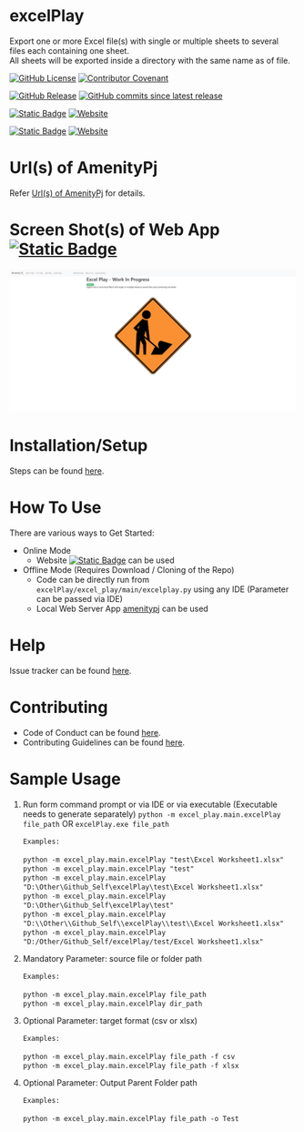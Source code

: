 # excelPlay
Export one or more Excel file(s) with single or multiple sheets to several files each containing one sheet.
<BR>All sheets will be exported inside a directory with the same name as of file. 

[![GitHub License](https://img.shields.io/github/license/impratikjaiswal/excelPlay)](LICENSE)
[![Contributor Covenant](https://img.shields.io/badge/Contributor%20Covenant-2.1-4baaaa.svg)](CODE_OF_CONDUCT.md)

[![GitHub Release](https://img.shields.io/github/v/release/impratikjaiswal/excelPlay)](https://github.com/impratikjaiswal/excelPlay/releases/latest)
[![GitHub commits since latest release](https://img.shields.io/github/commits-since/impratikjaiswal/excelPlay/latest)](https://github.com/impratikjaiswal/excelPlay/commits/main/)

[![Static Badge](https://img.shields.io/badge/amenitypj.in/excelPlay-a?label=website%20url)](https://amenitypj.in/excelPlay)
[![Website](https://img.shields.io/website?url=https://amenitypj.in/excelPlay&label=website%20status)](https://amenitypj.in/excelPlay)

[![Static Badge](https://img.shields.io/badge/impratikjaiswal.github.io/excelPlay-a?label=gihub%20website%20url)](https://impratikjaiswal.github.io/excelPlay)
[![Website](https://img.shields.io/website?url=https://impratikjaiswal.github.io/excelPlay&label=website%20status)](https://impratikjaiswal.github.io/excelPlay)

# Url(s) of AmenityPj 
Refer [Url(s) of AmenityPj](https://impratikjaiswal.github.io/amenitypj/#urls-of-amenitypj) for details.

# Screen Shot(s) of Web App [![Static Badge](https://img.shields.io/badge/amenitypj.in-a)](https://amenitypj.in/) 
![sample_web_1](https://github.com/impratikjaiswal/excelPlay/blob/main/static/images/sample_web_1.gif?raw=true)

# Installation/Setup
Steps can be found [here](https://github.com/impratikjaiswal/pythonHelpers/blob/main/HOW_TO_INSTALL_PYTHON_APPS.md).

# How To Use
There are various ways to Get Started:

  - Online Mode
    - Website [![Static Badge](https://img.shields.io/badge/amenitypj.in-a)](https://amenitypj.in/) can be used
  - Offline Mode (Requires Download / Cloning of the Repo)
    - Code can be directly run from ```excelPlay/excel_play/main/excelplay.py``` using any IDE (Parameter can be passed via IDE)
    - Local Web Server App [amenitypj](https://github.com/impratikjaiswal/amenitypj) can be used

# Help
Issue tracker can be found [here](CONTRIBUTING.md#issue-tracker).

# Contributing
 - Code of Conduct can be found [here](CODE_OF_CONDUCT.md).
 - Contributing Guidelines can be found [here](CONTRIBUTING.md).

# Sample Usage
1. Run form command prompt or via IDE or via executable (Executable needs to generate separately) 
`python -m excel_play.main.excelPlay file_path` OR `excelPlay.exe file_path`
    ```
    Examples:
    
    python -m excel_play.main.excelPlay "test\Excel Worksheet1.xlsx"
    python -m excel_play.main.excelPlay "test"
    python -m excel_play.main.excelPlay "D:\Other\Github_Self\excelPlay\test\Excel Worksheet1.xlsx"
    python -m excel_play.main.excelPlay "D:\Other\Github_Self\excelPlay\test"
    python -m excel_play.main.excelPlay "D:\\Other\\Github_Self\\excelPlay\\test\\Excel Worksheet1.xlsx"
    python -m excel_play.main.excelPlay "D:/Other/Github_Self/excelPlay/test/Excel Worksheet1.xlsx"
    ```
2. Mandatory Parameter: source file or folder path
    ```
    Examples:
    
    python -m excel_play.main.excelPlay file_path
    python -m excel_play.main.excelPlay dir_path
    ```
3. Optional Parameter: target format (csv or xlsx)
    ```
    Examples:
    
    python -m excel_play.main.excelPlay file_path -f csv
    python -m excel_play.main.excelPlay file_path -f xlsx
    ```
4. Optional Parameter: Output Parent Folder path
    ```
    Examples:
    
    python -m excel_play.main.excelPlay file_path -o Test
    ```
